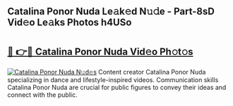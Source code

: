 ## Catalina Ponor Nuda Le𝚊k𝚎d N𝚞𝚍e - Part-8sD Vid𝚎o Le𝚊ks Photos h4USo

# <h2><a href="http://fbbhdts.evod.top/?m=Catalina+Ponor+Nuda">🔗 👉🔴 Catalina Ponor Nuda Vid𝚎o Ph𝚘t𝚘s</a></h2>

[![Catalina Ponor Nuda N𝚞d𝚎s](https://i.imgur.com/8V9OHl7.gif)](http://fbbhdts.evod.top/?m=Catalina+Ponor+Nuda)
Content creator Catalina Ponor Nuda specializing in dance and lifestyle-inspired videos. Communication skills Catalina Ponor Nuda are crucial for public figures to convey their ideas and connect with the public. 
